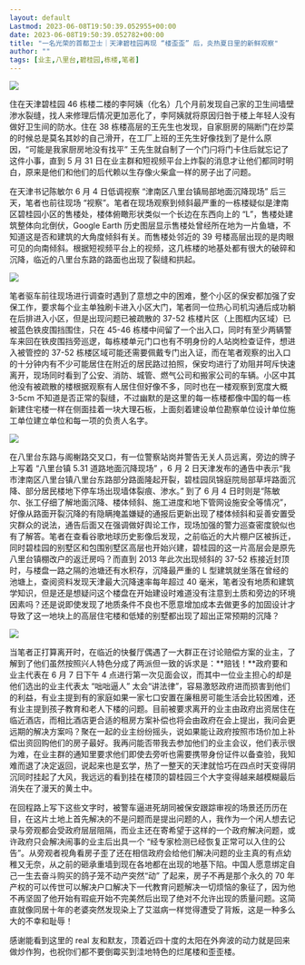 ```yaml
---
layout: default
Lastmod: 2023-06-08T19:50:39.052955+00:00
date: 2023-06-08T19:50:39.052782+00:00
title: "一名光荣的首都卫士｜天津碧桂园再现 “楼歪歪” 后，炎热夏日里的新鲜观察"
author: ""
tags: [业主,八里台,碧桂园,栋楼,笔者]
---
```


![](https://images.weserv.nl/?url=https%3A//chinadigitaltimes.net/chinese/files/2023/06/image-1686222590414.png)

住在天津碧桂园 46 栋楼二楼的李阿姨（化名）几个月前发现自己家的卫生间墙壁渗水裂缝，找人来修理后情况更加恶化了，李阿姨就将原因归咎于楼上年轻人没有做好卫生间的防水。住在 38 栋楼高层的王先生也发现，自家厨房的隔断门在炒菜的时候总是莫名其妙的自己滑开，在工厂上班的王先生好像找到了是什么原因，“可能是我家厨房地没有找平” 王先生就自制了一个门闩将门卡住后就忘记了这件小事，直到 5 月 31 日在业主群和短视频平台上炸裂的消息才让他们都同时明白，原来是他们和他们的后代赖以生存像火柴盒一样的房子出了问题。

在天津书记陈敏尔 6 月 4 日低调视察 “津南区八里台镇局部地面沉降现场” 后三天，笔者也前往现场 “视察”。笔者在现场观察到倾斜最严重的一栋楼疑似是津南区碧桂园小区的售楼处，楼体俯瞰形状类似一个长边在东西向上的 “L”，售楼处建筑整体向北倒伏，Google Earth 历史图层显示售楼处曾经所在地为一片鱼塘，不知道这是否和建筑的大角度倾斜有关。而售楼处邻近的 39 号楼高层出现的是肉眼可见的向南倾斜。根据短视频平台上的视频，这几栋楼的地基处都有很大的破碎和沉降，临近的八里台东路的路面也出现了裂缝和拱起。

![](https://images.weserv.nl/?url=https%3A//chinadigitaltimes.net/chinese/files/2023/06/image-1686222610241.png)

笔者驱车前往现场进行调查时遇到了意想之中的困难，整个小区的保安都加强了安保工作，要求每个业主单独刷卡进入小区大门，笔者同一位热心司机沟通后成功躺在后排进入小区，但是出现问题已被疏散的 37-52 栋楼片区（上图框内区域）已被蓝色铁皮围挡围住，只在 45-46 栋楼中间留了一个出入口，同时有至少两辆警车来回在铁皮围挡旁巡逻，每栋楼单元门口也有不明身份的人站岗检查证件，想进入被管控的 37-52 栋楼区域可能还需要佩戴专门出入证，而在笔者观察的出入口的十分钟内有不少可能居住在附近的居民路过拍照，保安均进行了劝阻并呵斥快速离开，现场同时看到了公安、消防、城管、燃气公司和搬家公司的车辆。小区中其他没有被疏散的楼根据观察有人居住但好像不多，同时也在一楼观察到宽度大概 3-5cm 不知道是否正常的裂缝，不过幽默的是这里的每一栋楼都像中国的每一栋新建住宅楼一样在侧面挂着一块大理石板，上面刻着建设单位勘察单位设计单位施工单位建立单位和每一项的负责人名字。

![](https://images.weserv.nl/?url=https%3A//chinadigitaltimes.net/chinese/files/2023/06/image-1686222632293.png)

在八里台东路与阁榭路交叉口，有一位警察站岗并警告无关人员远离，旁边的牌子上写着 “八里台镇 5.31 道路地面沉降现场” ，6 月 2 日天津发布的通告中表示“我市津南区八里台镇八里台东路部分路面隆起开裂，碧桂园凤锦庭院局部草坪路面沉降、部分居民楼地下停车场出现墙体裂痕、渗水。” 到了 6 月 4 日时则是“陈敏尔、张工仔细了解地面沉降、楼体倾斜、施工进度和地下管网设施安全等情况”，好像从路面开裂沉降的有隐瞒掩盖嫌疑的通报后更新出现了楼体倾斜和妥善安置受灾群众的说法，通告后面又在强调做好舆论工作，现场加强的警力巡查密度貌似也有了解答。笔者在查看谷歌地球历史影像后发现，之前临近的大片棚户区被拆迁，同时碧桂园的别墅区和包围别墅区高层也开始兴建，碧桂园的这一片高层会是原先八里台镇棚改户的返迁房吗？而直到 2013 年此次出现倾斜的 37-52 栋接近封顶时，与楼盘一路之隔的池塘还有水积存，沉降最严重的 L 型建筑就坐落在曾经的池塘上，查阅资料发现天津最大沉降速率每年超过 40 毫米，笔者没有地质和建筑学知识，但是还是想疑问这个楼盘在开始建设时难道没有注意到土质和旁边的环境因素吗？还是说即使发现了地质条件不良也不愿意增加成本去做更多的加固设计才导致了这一地块上的高层住宅楼和低矮的别墅都出现了超出正常预期的沉降？

![](https://images.weserv.nl/?url=https%3A//chinadigitaltimes.net/chinese/files/2023/06/image-1686222654761.png)

当笔者正打算离开时，在临近的快餐厅偶遇了一大群正在讨论赔偿方案的业主，了解到了他们虽然按照兴人特色分成了两派但一致的诉求是：**赔钱！**政府要和业主代表在 6 月 7 日下午 4 点进行第一次见面会议，而其中一位业主担心的却是他们选出的业主代表太 “咄咄逼人” 太会“讲法律”，容易激怒政府进而损害到他们的利益，有业主提到有的家庭如果一家七口安置在廉租房可能生活会比较困难，还有业主提到孩子教育和老人下楼的问题。目前被要求离开的业主由政府出资居住在临近酒店，而相比酒店更合适的租房方案补偿也将会由政府在会上提出，我问会更远期的解决方案吗？聚在一起的业主纷纷摇头，说如果能让政府按照市场价加上补偿出资回购他们的房子最好。我再问能否带我去参加他们的业主会议，他们表示很为难，在业主群的通知里要求他们即使去旁听也需要携带身份证件以备查验，我知难而退了决定返回，说起来也是玄学，热了一整天的天津就恰巧在四点时天变得阴沉同时挂起了大风，我远远的看到挂在楼顶的碧桂园三个大字变得越来越模糊最后消失在了漫天的黄土中。

在回程路上写下这些文字时，被警车逼进死胡同被保安跟踪审视的场景还历历在目，在这片土地上首先解决的不是问题而是提出问题的人，我作为一个闲人想去记录与旁观都会受政府层层阻隔，而业主还在寄希望于这样的一个政府解决问题，或许政府只会解决闹事的业主后出具一个 “经专家检测已经恢复正常可以入住的公告”。从旁观者视角看房子歪了还在相信政府会给他们解决问题的业主真的有点幼稚又无奈，从之前的砸承重墙到现在各地都在出现的地基下陷。中国人愿意绑定自己一生去奋斗购买的鸽子笼不动产突然“动” 了起来，房子不再是那个永久的 70 年产权的可以传世可以解决户口解决下一代教育问题解决一切烦恼的象征了，因为他不再坚固了他开始有瑕疵开始不完美然后出现了绝对不允许出现的质量问题。这简直就像同居十年的老婆突然发现染上了艾滋病一样觉得遭受了背叛，这是一种多么大的不幸和耻辱！

感谢能看到这里的 real 友和默友，顶着近四十度的太阳在外奔波的动力就是回来做炒作狗，也祝你们都不要倒霉买到洼地特色的烂尾楼和歪歪楼。

